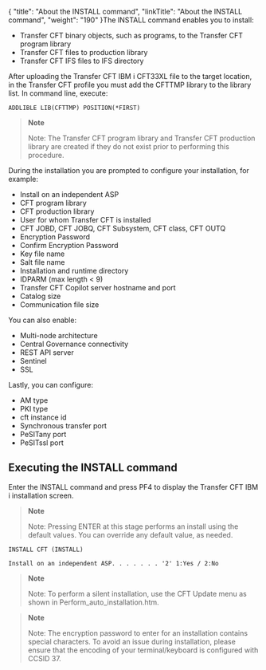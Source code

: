 {
    "title": "About the INSTALL command",
    "linkTitle": "About the INSTALL command",
    "weight": "190"
}The INSTALL command enables you to install:

- Transfer CFT binary objects, such as programs, to the Transfer CFT program library
- Transfer CFT files to production library
- Transfer CFT IFS files to IFS directory

After uploading the Transfer CFT IBM i CFT33XL file to the target location, in the Transfer CFT profile you must add the CFTTMP library to the library list. In command line, execute:

`ADDLIBLE LIB(CFTTMP) POSITION(*FIRST)      `

> **Note**
>
> Note: The Transfer CFT program library and Transfer CFT production library are created if they do not exist prior to performing this procedure.

During the installation you are prompted to configure your installation, for example:

- Install on an independent ASP
- CFT program library
- CFT production library
- User for whom Transfer CFT is installed
- CFT JOBD, CFT JOBQ, CFT Subsystem, CFT class, CFT OUTQ
- Encryption Password
- Confirm Encryption Password
- Key file name
- Salt file name
- Installation and runtime directory
- IDPARM (max length &lt; 9)
- Transfer CFT Copilot server hostname and port
- Catalog size
- Communication file size

You can also enable:

- Multi-node architecture
- Central Governance connectivity
- REST API server
- Sentinel
- SSL

Lastly, you can configure:

- AM type
- PKI type
- cft instance id
- Synchronous transfer port
- PeSITany port
- PeSITssl port

Executing the INSTALL command 
------------------------------

Enter the INSTALL command and press PF4 to display the Transfer CFT IBM i installation screen.

> **Note**
>
> Note: Pressing ENTER at this stage performs an install using the default values. You can override any default value, as needed.

```
INSTALL CFT (INSTALL)
 
Install on an independent ASP. . . . . . . '2' 1:Yes / 2:No
```

> **Note**
>
> Note: To perform a silent installation, use the CFT Update menu as shown in Perform_auto_installation.htm.

> **Note**
>
> Note: The encryption password to enter for an installation contains special characters. To avoid an issue during installation, please ensure that the encoding of your terminal/keyboard is configured with CCSID 37.
